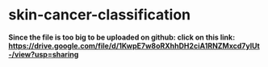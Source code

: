 # skin-cancer-classification

<b>Since the file is too big to be uploaded on github: click on this link: https://drive.google.com/file/d/1KwpE7w8oRXhhDH2ciA1RNZMxcd7ylUt-/view?usp=sharing</b>
